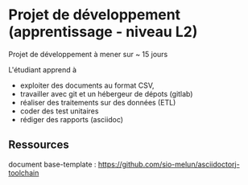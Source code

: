 
# Projet de développement (apprentissage - niveau L2) 

Projet de développement à mener sur ~ 15 jours

L'étudiant apprend à 

* exploiter des documents au format CSV, 
* travailler avec git et un hébergeur de dépots (gitlab)
* réaliser des traitements sur des données (ETL)
* coder des test unitaires
* rédiger des rapports (asciidoc) 

## Ressources

document base-template : https://github.com/sio-melun/asciidoctorj-toolchain
